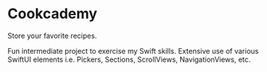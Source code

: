 # Cookcademy
Store your favorite recipes.

Fun intermediate project to exercise my Swift skills. Extensive use of various SwiftUI elements i.e. Pickers, Sections, ScrollViews, NavigationViews, etc. 
